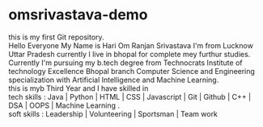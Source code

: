 # omsrivastava-demo
this is my first Git repository.
<br>
Hello Everyone My Name is Hari Om Ranjan Srivastava I'm from Lucknow Uttar Pradesh currently I live in bhopal for complete mey furthur studies. Currently I'm pursuing my b.tech degree from Technocrats Institute of technology Excellence Bhopal branch Computer Science and Engineering specialization with Artificial Intelligence and Machine Learning. <br>
this is myb Third Year and I have skilled in  <br>
tech skills : Java | Python | HTML | CSS | Javascript | Git | Github | C++ | DSA | OOPS | Machine Learning . <br>
soft skills : Leadership | Volunteering | Sportsman | Team work 
